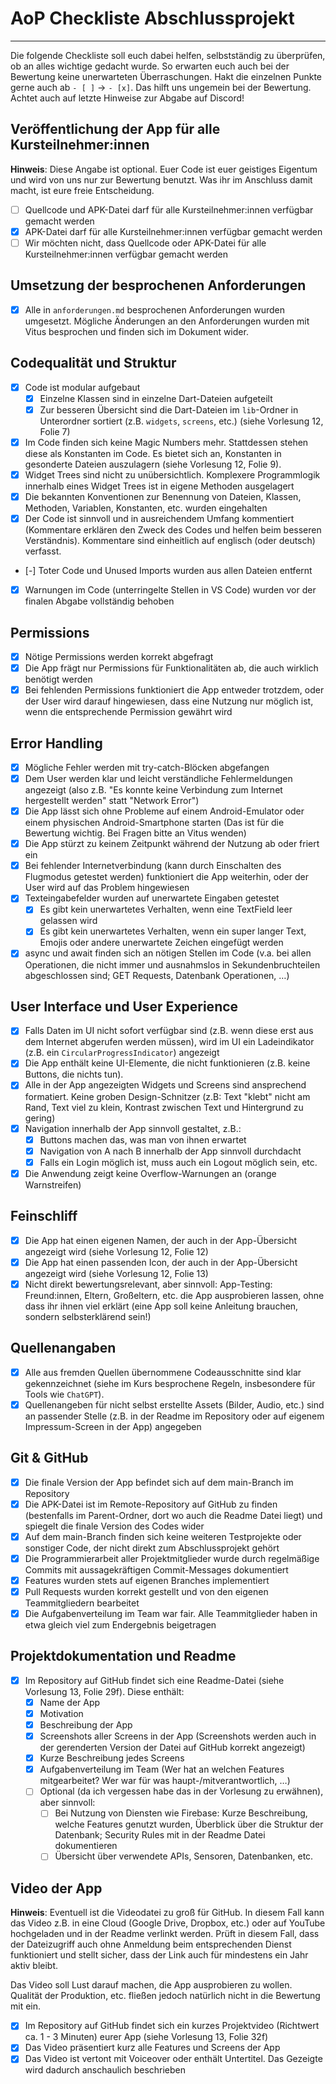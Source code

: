 # AoP Checkliste Abschlussprojekt

---

Die folgende Checkliste soll euch dabei helfen, selbstständig zu überprüfen, ob an alles wichtige gedacht wurde. So erwarten euch auch bei der Bewertung keine unerwarteten Überraschungen. Hakt die einzelnen Punkte gerne auch ab `- [ ]` -> `- [x]`. Das hilft uns ungemein bei der Bewertung. Achtet auch auf letzte Hinweise zur Abgabe auf Discord!

## Veröffentlichung der App für alle Kursteilnehmer:innen

**Hinweis**: Diese Angabe ist optional. Euer Code ist euer geistiges Eigentum und wird von uns nur zur Bewertung benutzt. Was ihr im Anschluss damit macht, ist eure freie Entscheidung.

- [ ] Quellcode und APK-Datei darf für alle Kursteilnehmer:innen verfügbar gemacht werden
- [x] APK-Datei darf für alle Kursteilnehmer:innen verfügbar gemacht werden
- [ ] Wir möchten nicht, dass Quellcode oder APK-Datei für alle Kursteilnehmer:innen verfügbar gemacht werden

## Umsetzung der besprochenen Anforderungen

- [x] Alle in `anforderungen.md` besprochenen Anforderungen wurden umgesetzt. Mögliche Änderungen an den Anforderungen wurden mit Vitus besprochen und finden sich im Dokument wider.

## Codequalität und Struktur

- [x] Code ist modular aufgebaut
  - [x] Einzelne Klassen sind in einzelne Dart-Dateien aufgeteilt
  - [x] Zur besseren Übersicht sind die Dart-Dateien im `lib`-Ordner in Unterordner sortiert (z.B. `widgets`, `screens`, etc.) (siehe Vorlesung 12, Folie 7)
- [x] Im Code finden sich keine Magic Numbers mehr. Stattdessen stehen diese als Konstanten im Code. Es bietet sich an, Konstanten in gesonderte Dateien auszulagern (siehe Vorlesung 12, Folie 9).
- [x] Widget Trees sind nicht zu unübersichtlich. Komplexere Programmlogik innerhalb eines Widget Trees ist in eigene Methoden ausgelagert
- [x] Die bekannten Konventionen zur Benennung von Dateien, Klassen, Methoden, Variablen, Konstanten, etc. wurden eingehalten
- [x] Der Code ist sinnvoll und in ausreichendem Umfang kommentiert (Kommentare erklären den Zweck des Codes und helfen beim besseren Verständnis). Kommentare sind einheitlich auf englisch (oder deutsch) verfasst.
- [-] Toter Code und Unused Imports wurden aus allen Dateien entfernt
- [x] Warnungen im Code (unterringelte Stellen in VS Code) wurden vor der finalen Abgabe vollständig behoben

## Permissions

- [x] Nötige Permissions werden korrekt abgefragt
- [x] Die App frägt nur Permissions für Funktionalitäten ab, die auch wirklich benötigt werden
- [x] Bei fehlenden Permissions funktioniert die App entweder trotzdem, oder der User wird darauf hingewiesen, dass eine Nutzung nur möglich ist, wenn die entsprechende Permission gewährt wird

## Error Handling

- [x] Mögliche Fehler werden mit try-catch-Blöcken abgefangen
- [x] Dem User werden klar und leicht verständliche Fehlermeldungen angezeigt (also z.B. "Es konnte keine Verbindung zum Internet hergestellt werden" statt "Network Error")
- [x] Die App lässt sich ohne Probleme auf einem Android-Emulator oder einem physischen Android-Smartphone starten (Das ist für die Bewertung wichtig. Bei Fragen bitte an Vitus wenden)
- [x] Die App stürzt zu keinem Zeitpunkt während der Nutzung ab oder friert ein
- [x] Bei fehlender Internetverbindung (kann durch Einschalten des Flugmodus getestet werden) funktioniert die App weiterhin, oder der User wird auf das Problem hingewiesen
- [x] Texteingabefelder wurden auf unerwartete Eingaben getestet
  - [x] Es gibt kein unerwartetes Verhalten, wenn eine TextField leer gelassen wird
  - [x] Es gibt kein unerwartetes Verhalten, wenn ein super langer Text, Emojis oder andere unerwartete Zeichen eingefügt werden
- [x] async und await finden sich an nötigen Stellen im Code (v.a. bei allen Operationen, die nicht immer und ausnahmslos in Sekundenbruchteilen abgeschlossen sind; GET Requests, Datenbank Operationen, …)

## User Interface und User Experience

- [x] Falls Daten im UI nicht sofort verfügbar sind (z.B. wenn diese erst aus dem Internet abgerufen werden müssen), wird im UI ein Ladeindikator (z.B. ein `CircularProgressIndicator`) angezeigt
- [x] Die App enthält keine UI-Elemente, die nicht funktionieren (z.B. keine Buttons, die nichts tun).
- [x] Alle in der App angezeigten Widgets und Screens sind ansprechend formatiert. Keine groben Design-Schnitzer (z.B: Text "klebt" nicht am Rand, Text viel zu klein, Kontrast zwischen Text und Hintergrund zu gering)
- [x] Navigation innerhalb der App sinnvoll gestaltet, z.B.:
  - [x] Buttons machen das, was man von ihnen erwartet
  - [x] Navigation von A nach B innerhalb der App sinnvoll durchdacht
  - [x] Falls ein Login möglich ist, muss auch ein Logout möglich sein, etc.
- [x] Die Anwendung zeigt keine Overflow-Warnungen an (orange Warnstreifen)

## Feinschliff

- [x] Die App hat einen eigenen Namen, der auch in der App-Übersicht angezeigt wird (siehe Vorlesung 12, Folie 12)
- [x] Die App hat einen passenden Icon, der auch in der App-Übersicht angezeigt wird (siehe Vorlesung 12, Folie 13)
- [x] Nicht direkt bewertungsrelevant, aber sinnvoll: App-Testing: Freund:innen, Eltern, Großeltern, etc. die App ausprobieren lassen, ohne dass ihr ihnen viel erklärt (eine App soll keine Anleitung brauchen, sondern selbsterklärend sein!)

## Quellenangaben

- [x] Alle aus fremden Quellen übernommene Codeausschnitte sind klar gekennzeichnet (siehe im Kurs besprochene Regeln, insbesondere für Tools wie `ChatGPT`).
- [x] Quellenangeben für nicht selbst erstellte Assets (Bilder, Audio, etc.) sind an passender Stelle (z.B. in der Readme im Repository oder auf eigenem Impressum-Screen in der App) angegeben

## Git & GitHub

- [x] Die finale Version der App befindet sich auf dem main-Branch im Repository
- [x] Die APK-Datei ist im Remote-Repository auf GitHub zu finden (bestenfalls im Parent-Ordner, dort wo auch die Readme Datei liegt) und spiegelt die finale Version des Codes wider
- [x] Auf dem main-Branch finden sich keine weiteren Testprojekte oder sonstiger Code, der nicht direkt zum Abschlussprojekt gehört
- [x] Die Programmierarbeit aller Projektmitglieder wurde durch regelmäßige Commits mit aussagekräftigen Commit-Messages dokumentiert
- [x] Features wurden stets auf eigenen Branches implementiert
- [x] Pull Requests wurden korrekt gestellt und von den eigenen Teammitgliedern bearbeitet
- [x] Die Aufgabenverteilung im Team war fair. Alle Teammitglieder haben in etwa gleich viel zum Endergebnis beigetragen

## Projektdokumentation und Readme

- [x] Im Repository auf GitHub findet sich eine Readme-Datei (siehe Vorlesung 13, Folie 29f). Diese enthält:
  - [x] Name der App
  - [x] Motivation
  - [x] Beschreibung der App
  - [x] Screenshots aller Screens in der App (Screenshots werden auch in der gerenderten Version der Datei auf GitHub korrekt angezeigt)
  - [x] Kurze Beschreibung jedes Screens
  - [x] Aufgabenverteilung im Team (Wer hat an welchen Features mitgearbeitet? Wer war für was haupt-/mitverantwortlich, …)
  - [ ] Optional (da ich vergessen habe das in der Vorlesung zu erwähnen), aber sinnvoll:
    - [ ] Bei Nutzung von Diensten wie Firebase: Kurze Beschreibung, welche Features genutzt wurden, Überblick über die Struktur der Datenbank; Security Rules mit in der Readme Datei dokumentieren
    - [ ] Übersicht über verwendete APIs, Sensoren, Datenbanken, etc.

## Video der App

**Hinweis**: Eventuell ist die Videodatei zu groß für GitHub. In diesem Fall kann das Video z.B. in eine Cloud (Google Drive, Dropbox, etc.) oder auf YouTube hochgeladen und in der Readme verlinkt werden. Prüft in diesem Fall, dass der Dateizugriff auch ohne Anmeldung beim entsprechenden Dienst funktioniert und stellt sicher, dass der Link auch für mindestens ein Jahr aktiv bleibt.

Das Video soll Lust darauf machen, die App ausprobieren zu wollen. Qualität der Produktion, etc. fließen jedoch natürlich nicht in die Bewertung mit ein.

- [x] Im Repository auf GitHub findet sich ein kurzes Projektvideo (Richtwert ca. 1 - 3 Minuten) eurer App (siehe Vorlesung 13, Folie 32f)
- [x] Das Video präsentiert kurz alle Features und Screens der App
- [x] Das Video ist vertont mit Voiceover oder enthält Untertitel. Das Gezeigte wird dadurch anschaulich beschrieben

